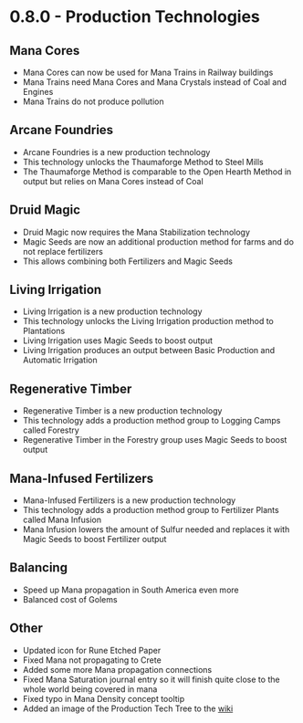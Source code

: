 # 0.8.0 - Production Technologies

## Mana Cores
- Mana Cores can now be used for Mana Trains in Railway buildings
- Mana Trains need Mana Cores and Mana Crystals instead of Coal and Engines
- Mana Trains do not produce pollution

## Arcane Foundries
- Arcane Foundries is a new production technology
- This technology unlocks the Thaumaforge Method to Steel Mills
- The Thaumaforge Method is comparable to the Open Hearth Method in output but relies on Mana Cores instead of Coal

## Druid Magic
- Druid Magic now requires the Mana Stabilization technology
- Magic Seeds are now an additional production method for farms and do not replace fertilizers
- This allows combining both Fertilizers and Magic Seeds

## Living Irrigation
- Living Irrigation is a new production technology
- This technology unlocks the Living Irrigation production method to Plantations
- Living Irrigation uses Magic Seeds to boost output
- Living Irrigation produces an output between Basic Production and Automatic Irrigation 

## Regenerative Timber
- Regenerative Timber is a new production technology
- This technology adds a production method group to Logging Camps called Forestry
- Regenerative Timber in the Forestry group uses Magic Seeds to boost output

## Mana-Infused Fertilizers
- Mana-Infused Fertilizers is a new production technology
- This technology adds a production method group to Fertilizer Plants called Mana Infusion
- Mana Infusion lowers the amount of Sulfur needed and replaces it with Magic Seeds to boost Fertilizer output

## Balancing
- Speed up Mana propagation in South America even more
- Balanced cost of Golems

## Other
- Updated icon for Rune Etched Paper
- Fixed Mana not propagating to Crete
- Added some more Mana propagation connections
- Fixed Mana Saturation journal entry so it will finish quite close to the whole world being covered in mana
- Fixed typo in Mana Density concept tooltip
- Added an image of the Production Tech Tree to the [wiki](https://github.com/kaiser-chris/gate-mod/wiki/Magic-Tech-Tree#production)